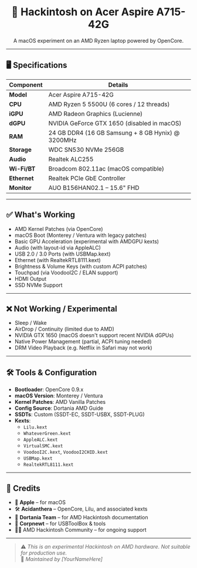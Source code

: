 <h1 align="center">🍎 Hackintosh on Acer Aspire A715-42G</h1>

<p align="center">
  A macOS experiment on an AMD Ryzen laptop powered by OpenCore.
</p>

---

## 🖥️ Specifications

| Component        | Details                                         |
|------------------|--------------------------------------------------|
| **Model**        | Acer Aspire A715-42G                            |
| **CPU**          | AMD Ryzen 5 5500U (6 cores / 12 threads)        |
| **iGPU**         | AMD Radeon Graphics (Lucienne)                 |
| **dGPU**         | NVIDIA GeForce GTX 1650 (disabled in macOS)     |
| **RAM**          | 24 GB DDR4 (16 GB Samsung + 8 GB Hynix) @ 3200MHz |
| **Storage**      | WDC SN530 NVMe 256GB                            |
| **Audio**        | Realtek ALC255                                  |
| **Wi-Fi/BT**     | Broadcom 802.11ac (macOS compatible)            |
| **Ethernet**     | Realtek PCIe GbE Controller                     |
| **Monitor**      | AUO B156HAN02.1 – 15.6" FHD                     |

---

## ✅ What's Working

- AMD Kernel Patches (via OpenCore)
- macOS Boot (Monterey / Ventura with legacy patches)
- Basic GPU Acceleration (experimental with AMDGPU kexts)
- Audio (with layout-id via AppleALC)
- USB 2.0 / 3.0 Ports (with USBMap.kext)
- Ethernet (with RealtekRTL8111.kext)
- Brightness & Volume Keys (with custom ACPI patches)
- Touchpad (via VoodooI2C / ELAN support)
- HDMI Output
- SSD NVMe Support

---

## ❌ Not Working / Experimental

- Sleep / Wake
- AirDrop / Continuity (limited due to AMD)
- NVIDIA GTX 1650 (macOS doesn't support recent NVIDIA dGPUs)
- Native Power Management (partial, ACPI tuning needed)
- DRM Video Playback (e.g. Netflix in Safari may not work)

---

## 🛠️ Tools & Configuration

- **Bootloader**: OpenCore 0.9.x  
- **macOS Version**: Monterey / Ventura  
- **Kernel Patches**: AMD Vanilla Patches  
- **Config Source**: Dortania AMD Guide  
- **SSDTs**: Custom (SSDT-EC, SSDT-USBX, SSDT-PLUG)  
- **Kexts**:
  - `Lilu.kext`
  - `WhateverGreen.kext`
  - `AppleALC.kext`
  - `VirtualSMC.kext`
  - `VoodooI2C.kext`, `VoodooI2CHID.kext`
  - `USBMap.kext`
  - `RealtekRTL8111.kext`

---

## 🙏 Credits

- 🍏 **Apple** – for macOS  
- 🛠️ **Acidanthera** – OpenCore, Lilu, and associated kexts  
- 🧠 **Dortania Team** – for AMD Hackintosh documentation  
- 🧰 **Corpnewt** – for USBToolBox & tools  
- 👨‍💻 AMD Hackintosh Community – for ongoing support  

---

> ⚠️ *This is an experimental Hackintosh on AMD hardware. Not suitable for production use.*  
> 🔧 *Maintained by [YourNameHere]*  
